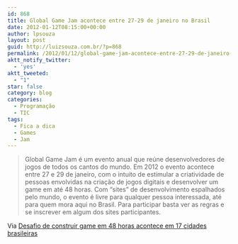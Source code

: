 ```yaml
---
id: 868
title: Global Game Jam acontece entre 27-29 de janeiro no Brasil
date: 2012-01-12T08:15:00+00:00
author: lpsouza
layout: post
guid: http://luizsouza.com.br/?p=868
permalink: /2012/01/12/global-game-jam-acontece-entre-27-29-de-janeiro-no-brasil/
aktt_notify_twitter:
  - 'yes'
aktt_tweeted:
  - "1"
star: false
category: blog
categories:
  - Programação
  - TIC
tags:
  - Fica a dica
  - Games
  - Jam
---
```

> Global Game Jam é um evento anual que reúne desenvolvedores de jogos de todos os cantos do mundo. Em 2012 o evento acontece entre 27 e 29 de janeiro, com o intuito de estimular a criatividade de pessoas envolvidas na criação de jogos digitais e desenvolver um game em até 48 horas. Com “sites” de desenvolvimento espalhados pelo mundo, o evento é livre para qualquer pessoa interessada, até para quem mora aqui no Brasil. Para participar basta ver as regras e se inscrever em algum dos sites participantes.

Via [Desafio de construir game em 48 horas acontece em 17 cidades brasileiras](http://tecnoblog.net/88014/desafio-global-game-jam-2012/)
